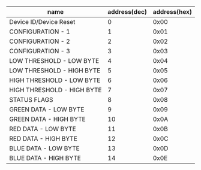 |name |address(dec) |address(hex) |
|------|------|---------------|
|Device ID/Device Reset |0 |0x00 |
|CONFIGURATION - 1 |1 |0x01 |
CONFIGURATION - 2 |2 |0x02
CONFIGURATION - 3 |3 |0x03
LOW THRESHOLD - LOW BYTE |4 |0x04
LOW THRESHOLD - HIGH BYTE |5 |0x05
HIGH THRESHOLD - LOW BYTE |6 |0x06 
HIGH THRESHOLD - HIGH BYTE |7 |0x07 
STATUS FLAGS |8 |0x08 
GREEN DATA - LOW BYTE |9 |0x09 
GREEN DATA - HIGH BYTE |10 |0x0A
RED DATA - LOW BYTE |11 |0x0B 
RED DATA - HIGH BYTE |12 |0x0C 
BLUE DATA - LOW BYTE |13 |0x0D
BLUE DATA - HIGH BYTE |14 |0x0E










